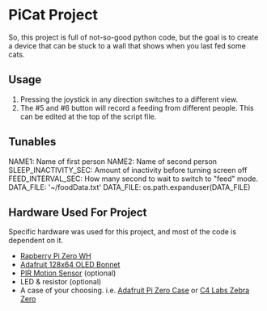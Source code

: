 # PiCat Project
So, this project is full of not-so-good python code, but the goal is to create a device that can
be stuck to a wall that shows when you last fed some cats.

## Usage
1. Pressing the joystick in any direction switches to a different view.
2. The #5 and #6 button will record a feeding from different people. This can be edited at the
top of the script file.

## Tunables
NAME1: Name of first person
NAME2: Name of second person
SLEEP\_INACTIVITY\_SEC: Amount of inactivity before turning screen off
FEED\_INTERVAL\_SEC: How many second to wait to switch to "feed" mode.
DATA\_FILE: '~/foodData.txt'
DATA\_FILE: os.path.expanduser(DATA\_FILE)

## Hardware Used For Project
Specific hardware was used for this project, and most of the code is dependent on it.

* [Rapberry Pi Zero WH](https://www.adafruit.com/product/3708)
* [Adafruit 128x64 OLED Bonnet](https://www.adafruit.com/product/3531)
* [PIR Motion Sensor](https://www.adafruit.com/product/4871) (optional)
* LED & resistor (optional)
* A case of your choosing. i.e. [Adafruit Pi Zero Case](https://www.adafruit.com/product/3252) or [C4 Labs Zebra Zero](https://www.c4labs.com/product/zebra-zero-case-raspberry-pi-zero-zero-w-color-and-upgrade-options/)
